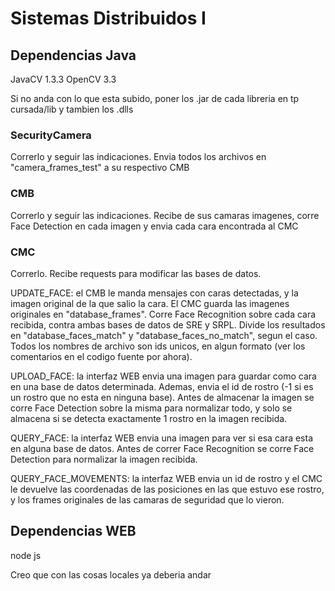 # Sistemas Distribuidos I

## Dependencias Java
JavaCV 1.3.3
OpenCV 3.3

Si no anda con lo que esta subido, poner los .jar de cada libreria en tp cursada/lib y tambien los .dlls

### SecurityCamera
Correrlo y seguir las indicaciones. Envia todos los archivos en "camera_frames_test" a su respectivo CMB

### CMB
Correrlo y seguir las indicaciones. Recibe de sus camaras imagenes, corre Face Detection en cada imagen y envia cada cara encontrada al CMC

### CMC
Correrlo. Recibe requests para modificar las bases de datos.

UPDATE_FACE: el CMB le manda mensajes con caras detectadas, y la imagen original de la que salio la cara. El CMC guarda las imagenes originales en "database_frames". Corre Face Recognition sobre cada cara recibida, contra ambas bases de datos de SRE y SRPL. Divide los resultados en "database_faces_match" y "database_faces_no_match", segun el caso. Todos los nombres de archivo son ids unicos, en algun formato (ver los comentarios en el codigo fuente por ahora).

UPLOAD_FACE: la interfaz WEB envia una imagen para guardar como cara en una base de datos determinada. Ademas, envia el id de rostro (-1 si es un rostro que no esta en ninguna base). Antes de almacenar la imagen se corre Face Detection sobre la misma para normalizar todo, y solo se almacena si se detecta exactamente 1 rostro en la imagen recibida.

QUERY_FACE: la interfaz WEB envia una imagen para ver si esa cara esta en alguna base de datos. Antes de correr Face Recognition se corre Face Detection para normalizar la imagen recibida.

QUERY_FACE_MOVEMENTS: la interfaz WEB envia un id de rostro y el CMC le devuelve las coordenadas de las posiciones en las que estuvo ese rostro, y los frames originales de las camaras de seguridad que lo vieron.

## Dependencias WEB

node js

Creo que con las cosas locales ya deberia andar
